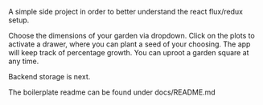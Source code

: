 A simple side project in order to better understand the react flux/redux setup.

Choose the dimensions of your garden via dropdown. Click on the plots to activate a drawer, where you can plant a seed of your choosing. The app will keep track of percentage growth. You can uproot a garden square at any time.


Backend storage is next.


The boilerplate readme can be found under docs/README.md
